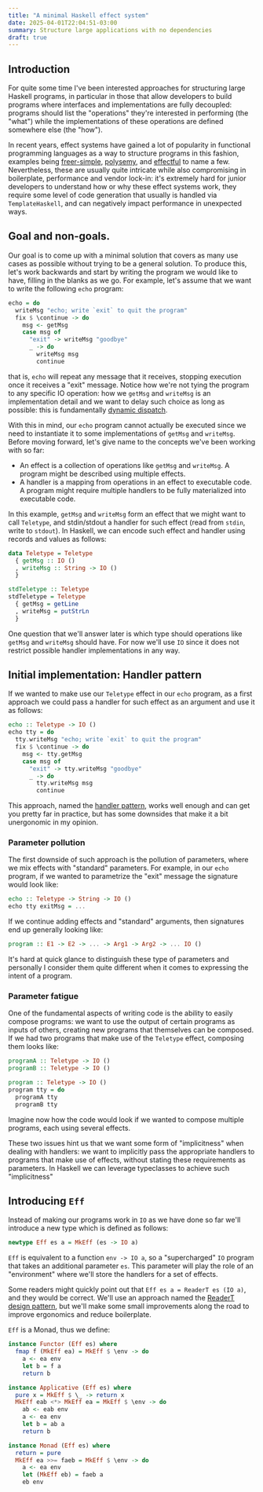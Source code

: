 ```yaml
---
title: "A minimal Haskell effect system"
date: 2025-04-01T22:04:51-03:00
summary: Structure large applications with no dependencies
draft: true
---
```


## Introduction

For quite some time I've been interested approaches for structuring large Haskell programs, in particular in those that allow developers to build programs where interfaces and implementations are fully decoupled: programs should list the "operations" they're interested in performing (the "what") while the implementations of these operations are defined somewhere else (the "how").

In recent years, effect systems have gained a lot of popularity in functional programming languages as a way to structure programs in this fashion, examples being [freer-simple](https://hackage.haskell.org/package/freer-simple), [polysemy](https://www.youtube.com/watch?v=kIwd1D9m1gE), and [effectful](https://www.youtube.com/watch?v=L21FkWWqW98) to name a few. Nevertheless, these are usually quite intricate while also compromising in boilerplate, performance and vendor lock-in: it's extremely hard for junior developers to understand how or why these effect systems work, they require some level of code generation that usually is handled via `TemplateHaskell`, and can negatively impact performance in unexpected ways.

## Goal and non-goals.

Our goal is to come up with a minimal solution that covers as many use cases as possible without trying to be a general solution. To produce this, let's work backwards and start by writing the program we would like to have, filling in the blanks as we go. For example, let's assume that we want to write the following `echo` program:

```haskell
echo = do
  writeMsg "echo; write `exit` to quit the program"
  fix $ \continue -> do
    msg <- getMsg
    case msg of
      "exit" -> writeMsg "goodbye"
      _ -> do
        writeMsg msg
        continue
```

that is, `echo` will repeat any message that it receives, stopping execution once it receives a "exit" message. Notice how we're not tying the program to any specific IO operation: how we `getMsg` and `writeMsg` is an implementation detail and we want to delay such choice as long as possible: this is fundamentally [dynamic dispatch](https://www.youtube.com/live/0jI-AlWEwYI?feature=shared&t=2928).

With this in mind, our `echo` program cannot actually be executed since we need to instantiate it to some implementations of `getMsg` and `writeMsg`. Before moving forward, let's give name to the concepts we've been working with so far:

- An effect is a collection of operations like `getMsg` and `writeMsg`. A program might be described using multiple effects.
- A handler is a mapping from operations in an effect to executable code. A program might require multiple handlers to be fully materialized into executable code.

In this example, `getMsg` and `writeMsg` form an effect that we might want to call `Teletype`, and stdin/stdout a handler for such effect (read from `stdin`, write to `stdout`). In Haskell, we can encode such effect and handler using records and values as follows:

```haskell
data Teletype = Teletype
  { getMsg :: IO ()
  , writeMsg :: String -> IO ()
  }

stdTeletype :: Teletype
stdTeletype = Teletype
  { getMsg = getLine
  , writeMsg = putStrLn
  }
```

One question that we'll answer later is which type should operations like `getMsg` and `writeMsg` should have. For now we'll use `IO` since it does not restrict possible handler implementations in any way.

## Initial implementation: Handler pattern

If we wanted to make use our `Teletype` effect in our `echo` program, as a first approach we could pass a handler for such effect as an argument and use it as follows:

```haskell
echo :: Teletype -> IO ()
echo tty = do
  tty.writeMsg "echo; write `exit` to quit the program"
  fix $ \continue -> do
    msg <- tty.getMsg
    case msg of
      "exit" -> tty.writeMsg "goodbye"
      _ -> do
        tty.writeMsg msg
        continue
```

This approach, named the [handler pattern](https://jaspervdj.be/posts/2018-03-08-handle-pattern.html), works well enough and can get you pretty far in practice, but has some downsides that make it a bit unergonomic in my opinion.

### Parameter pollution

The first downside of such approach is the pollution of parameters, where we mix effects with "standard" parameters. For example, in our `echo` program, if we wanted to parametrize the "exit" message the signature would look like:

```haskell
echo :: Teletype -> String -> IO ()
echo tty exitMsg = ...
```

If we continue adding effects and "standard" arguments, then signatures end up generally looking like:

```haskell
program :: E1 -> E2 -> ... -> Arg1 -> Arg2 -> ... IO ()
```

It's hard at quick glance to distinguish these type of parameters and personally I consider them quite different when it comes to expressing the intent of a program.

### Parameter fatigue

One of the fundamental aspects of writing code is the ability to easily compose programs: we want to use the output of certain programs as inputs of others, creating new programs that themselves can be composed. If we had two programs that make use of the `Teletype` effect, composing them looks like:


```haskell
programA :: Teletype -> IO ()
programB :: Teletype -> IO ()

program :: Teletype -> IO ()
program tty = do
  programA tty
  programB tty
```

Imagine now how the code would look if we wanted to compose multiple programs, each using several effects.

These two issues hint us that we want some form of "implicitness" when dealing with handlers: we want to implicitly pass the appropriate handlers to programs that make use of effects, without stating these requirements as parameters. In Haskell we can leverage typeclasses to achieve such "implicitness"

## Introducing `Eff`

Instead of making our programs work in `IO` as we have done so far we'll introduce a new type which is defined as follows:

```haskell
newtype Eff es a = MkEff (es -> IO a)
```

`Eff` is equivalent to a function `env -> IO a`, so a "supercharged" `IO` program that takes an additional parameter `es`. This parameter will play the role of an "environment" where we'll store the handlers for a set of effects.

Some readers might quickly point out that `Eff es a = ReaderT es (IO a)`, and they would be correct. We'll use an approach named the [ReaderT design pattern](https://tech.fpcomplete.com/blog/2017/06/readert-design-pattern/), but we'll make some small improvements along the road to improve ergonomics and reduce boilerplate.

`Eff` is a Monad, thus we define:


```haskell
instance Functor (Eff es) where
  fmap f (MkEff ea) = MkEff $ \env -> do
    a <- ea env
    let b = f a
    return b

instance Applicative (Eff es) where
  pure x = MkEff $ \_ -> return x
  MkEff eab <*> MkEff ea = MkEff $ \env -> do
    ab <- eab env
    a <- ea env
    let b = ab a
    return b

instance Monad (Eff es) where
  return = pure
  MkEff ea >>= faeb = MkEff $ \env -> do
    a <- ea env
    let (MkEff eb) = faeb a
    eb env
```

